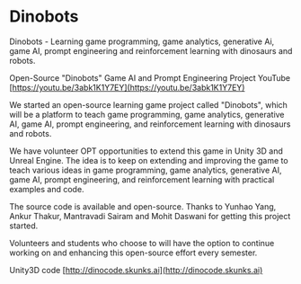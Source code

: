# Dinobots
Dinobots - Learning game programming, game analytics, generative Ai, game AI, prompt engineering and reinforcement learning with dinosaurs and robots.

Open-Source "Dinobots" Game AI and Prompt Engineering Project YouTube [https://youtu.be/3abk1K1Y7EY](https://youtu.be/3abk1K1Y7EY)

We started an open-source learning game project called "Dinobots", which will be a platform to teach game programming, game analytics, generative AI, game AI, prompt engineering, and reinforcement learning with dinosaurs and robots.

We have volunteer OPT opportunities to extend this game in Unity 3D and Unreal Engine. The idea is to keep on extending and improving the game to teach various ideas in game programming, game analytics, generative AI, game AI, prompt engineering, and reinforcement learning with practical examples and code.

The source code is available and open-source.  Thanks to Yunhao Yang, Ankur Thakur, Mantravadi Sairam and Mohit Daswani for getting this project started.

Volunteers and students who choose to will have the option to continue working on and enhancing this open-source effort every semester.


Unity3D code [http://dinocode.skunks.ai](http://dinocode.skunks.ai)


